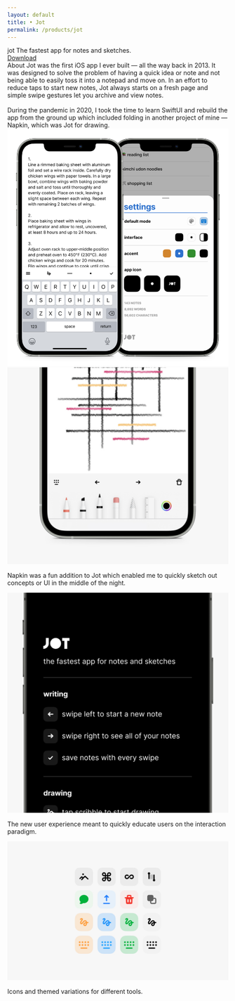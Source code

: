 ```yaml
---
layout: default 
title: • Jot
permalink: /products/jot
---
```


 <div class="col-8 nav-row">
        <div class="text-section">
            <span class="title white">jot</span>
            <span class="subtitle white">The fastest app for notes and sketches.</span>
        </div>
        <div class="button-section">
            <a class="button-link primary color-jot" href="https://apps.apple.com/us/app/jot-write-away/id1536814240">Download</a>
        </div>
    </div>	
    
<section>
    <div class="col-8">
        <span class="title">About</span>
        <span class="subtitle">Jot was the first iOS app I ever built — all the way back in 2013. It was designed to solve the problem of having a quick idea or note and not being able to easily toss it into a notepad and move on. In an effort to reduce taps to start new notes, Jot always starts on a fresh page and simple swipe gestures let you archive and view notes.
            <br><br>
            During the pandemic in 2020, I took the time to learn SwiftUI and rebuild the app from the ground up which included folding in another project of mine — Napkin, which was Jot for drawing.</span>
    </div>
</section>
<section>
    <div class="col-8">
        <img src="/img/products/jot/01.jpg" loading="lazy">
    </div>
</section>
<section>
    <div class="col-8">
        <img src="/img/products/jot/02.jpg" loading="lazy">
        <p class="caption">Napkin was a fun addition to Jot which enabled me to quickly sketch out concepts or UI in the middle of the night.</p>
    </div>
</section>
<section>
    <div class="col-8">
        <img src="/img/products/jot/03.jpg" loading="lazy">
        <p class="caption">The new user experience meant to quickly educate users on the interaction paradigm.</p>
    </div>
</section>	
<section>
    <div class="col-8">
        <img src="/img/products/jot/04.jpg" loading="lazy">
        <p class="caption">Icons and themed variations for different tools.</p>
    </div>
</section>